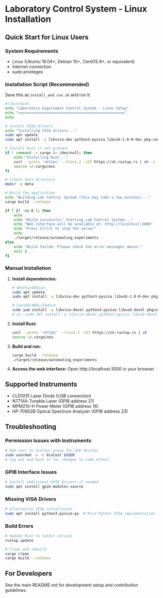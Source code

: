 # Laboratory Control System - Linux Installation

## Quick Start for Linux Users

### System Requirements
- Linux (Ubuntu 18.04+, Debian 10+, CentOS 8+, or equivalent)
- Internet connection
- sudo privileges

### Installation Script (Recommended)

Save this as `install_and_run.sh` and run it:

```bash
#!/bin/bash
echo "Laboratory Experiment Control System - Linux Setup"
echo "================================================="
echo

# Install VISA drivers
echo "Installing VISA drivers..."
sudo apt update
sudo apt install -y libvisa-dev python3-pyvisa libusb-1.0-0-dev pkg-config libssl-dev

# Install Rust if not present
if ! command -v cargo &> /dev/null; then
    echo "Installing Rust..."
    curl --proto '=https' --tlsv1.2 -sSf https://sh.rustup.rs | sh -s -- -y
    source ~/.cargo/env
fi

# Create data directory
mkdir -p data

# Build the application
echo "Building Lab Control System (this may take a few minutes)..."
cargo build --release

if [ $? -eq 0 ]; then
    echo
    echo "Build successful! Starting Lab Control System..."
    echo "Web interface will be available at: http://localhost:3000"
    echo "Press Ctrl+C to stop the server"
    echo
    ./target/release/automating_experiments
else
    echo "Build failed. Please check the error messages above."
    exit 1
fi
```

### Manual Installation

1. **Install dependencies:**
   ```bash
   # Ubuntu/Debian
   sudo apt update
   sudo apt install -y libvisa-dev python3-pyvisa libusb-1.0-0-dev pkg-config libssl-dev

   # CentOS/RHEL/Fedora
   sudo yum install -y libvisa-devel python3-pyvisa libusb-devel pkgconfig openssl-devel
   # or: sudo dnf install -y libvisa-devel python3-pyvisa libusb-devel pkgconfig openssl-devel
   ```

2. **Install Rust:**
   ```bash
   curl --proto '=https' --tlsv1.2 -sSf https://sh.rustup.rs | sh
   source ~/.cargo/env
   ```

3. **Build and run:**
   ```bash
   cargo build --release
   ./target/release/automating_experiments
   ```

4. **Access the web interface:**
   Open http://localhost:3000 in your browser

## Supported Instruments

- CLD1015 Laser Diode (USB connection)
- N7714A Tunable Laser (GPIB address 21)  
- MPM210-H Power Meter (GPIB address 16)
- HP-70952B Optical Spectrum Analyzer (GPIB address 23)

## Troubleshooting

### Permission Issues with Instruments
```bash
# Add user to dialout group for USB devices
sudo usermod -a -G dialout $USER
# Log out and back in for changes to take effect
```

### GPIB Interface Issues
```bash
# Install additional GPIB drivers if needed
sudo apt install gpib-modules-source
```

### Missing VISA Drivers
```bash
# Alternative VISA installation
sudo apt install python3-pyvisa-py  # Pure Python VISA implementation
```

### Build Errors
```bash
# Update Rust to latest version
rustup update

# Clean and rebuild
cargo clean
cargo build --release
```

## For Developers

See the main README.md for development setup and contribution guidelines.